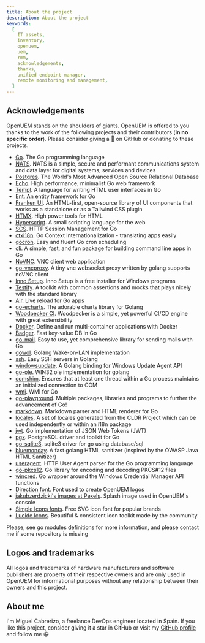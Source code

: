 ```yaml
---
title: About the project
description: About the project
keywords:
  [
    IT assets,
    inventory,
    openuem,
    uem,
    rmm,
    acknowledgements,
    thanks,
    unified endpoint manager,
    remote monitoring and management,
  ]
---
```


## Acknowledgements

OpenUEM stands on the shoulders of giants. OpenUEM is offered to you thanks to the work of the following projects and their contributors (**in no specific order**). Please consider giving a 🌟 on GitHub or donating to these projects.

- [Go](https://github.com/golang/go). The Go programming language
- [NATS](https://github.com/nats-io). NATS is a simple, secure and performant communications system and data layer for digital systems, services and devices
- [Postgres](https://www.postgresql.org/). The World's Most Advanced Open Source Relational Database
- [Echo](https://github.com/labstack/echo). High performance, minimalist Go web framework
- [Templ](https://github.com/a-h/templ). A language for writing HTML user interfaces in Go
- [Ent](https://github.com/ent/ent). An entity framework for Go
- [Franken UI](https://github.com/franken-ui). An HTML-first, open-source library of UI components that works as a standalone or as a Tailwind CSS plugin
- [HTMX](https://github.com/bigskysoftware/htmx). High power tools for HTML
- [Hyperscript](https://github.com/bigskysoftware/_hyperscript). A small scripting language for the web
- [SCS](https://github.com/alexedwards/scs). HTTP Session Management for Go
- [ctxi18n](https://github.com/invopop/ctxi18n). Go Context Internationalization - translating apps easily
- [gocron](https://github.com/go-co-op/gocron). Easy and fluent Go cron scheduling
- [cli](https://github.com/urfave/cli). A simple, fast, and fun package for building command line apps in Go
- [NoVNC](https://github.com/novnc/noVNC). VNC client web application
- [go-vncproxy](https://github.com/evangwt/go-vncproxy). A tiny vnc websocket proxy written by golang supports noVNC client
- [Inno Setup](https://github.com/jrsoftware/issrc). Inno Setup is a free installer for Windows programs
- [Testify](https://github.com/stretchr/testify). A toolkit with common assertions and mocks that plays nicely with the standard library
- [Air](https://github.com/air-verse/air). Live reload for Go apps
- [go-echarts](https://github.com/go-echarts/go-echarts). The adorable charts library for Golang
- [Woodpecker CI](https://github.com/woodpecker-ci/woodpecker). Woodpecker is a simple, yet powerful CI/CD engine with great extensibility
- [Docker](https://github.com/docker). Define and run multi-container applications with Docker
- [Badger](https://github.com/dgraph-io/badger). Fast key-value DB in Go
- [go-mail](https://github.com/wneessen/go-mail). Easy to use, yet comprehensive library for sending mails with Go
- [gowol](https://github.com/linde12/gowol). Golang Wake-on-LAN implementation
- [ssh](https://github.com/gliderlabs/ssh). Easy SSH servers in Golang
- [windowsupdate](https://github.com/ceshihao/windowsupdate). A Golang binding for Windows Update Agent API
- [go-ole](https://github.com/go-ole/go-ole). WIN32 ole implementation for golang
- [comshim](https://github.com/scjalliance/comshim). Ensures that at least one thread within a Go process maintains an initialized connection to COM
- [wmi](https://github.com/yusufpapurcu/wmi). WMI for Go
- [go-playground](https://github.com/go-playground). Multiple packages, libraries and programs to further the advancement of Go!
- [markdown](https://github.com/gomarkdown/markdown). Markdown parser and HTML renderer for Go
- [locales](https://github.com/gohugoio/locales). A set of locales generated from the CLDR Project which can be used independently or within an i18n package
- [jwt](https://github.com/golang-jwt/jwt). Go implementation of JSON Web Tokens (JWT)
- [pgx](https://github.com/jackc/pgx). PostgreSQL driver and toolkit for Go
- [go-sqlite3](https://github.com/mattn/go-sqlite3). sqlite3 driver for go using database/sql
- [bluemonday](https://github.com/microcosm-cc/bluemonday). A fast golang HTML sanitizer (inspired by the OWASP Java HTML Sanitizer)
- [useragent](https://github.com/mssola/useragent). HTTP User Agent parser for the Go programming language
- [go-pkcs12](https://github.com/SSLMate/go-pkcs12). Go library for encoding and decoding PKCS#12 files
- [wincred](https://github.com/danieljoos/wincred). Go wrapper around the Windows Credential Manager API functions
- [Direction font](https://font.download/font/direction). Font used to create OpenUEM logos
- [jakubzerdzicki's images at Pexels](https://www.pexels.com/@jakubzerdzicki/). Splash image used in OpenUEM's console
- [Simple Icons fonts](https://github.com/simple-icons/simple-icons-font). Free SVG icon font for popular brands
- [Lucide Icons](https://github.com/lucide-icons/lucide). Beautiful & consistent icon toolkit made by the community.

Please, see go modules definitions for more information, and please contact me if some repository is missing

## Logos and trademarks

All logos and trademarks of hardware manufacturers and software publishers are property of their respective owners and are only used in OpenUEM for informational purposes without any relationship between their owners and this project.

## About me

I'm Miguel Cabrerizo, a freelance DevOps engineer located in Spain. If you like this project, consider giving it a star in GitHub or visit my [GitHub profile](https://github.com/doncicuto) and follow me 😀

